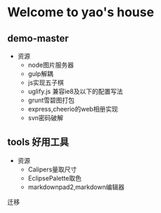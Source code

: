 # Welcome to yao's house

## demo-master

* 资源
    *  node图片服务器
    *  gulp解耦
    *  js实现五子棋
    *  uglify.js 兼容ie8及以下的配置写法
    *  grunt雪碧图打包
    *  express,cheerio的web相册实现
    *  svn密码破解

## tools 好用工具

* 资源
    * Calipers量取尺寸
    * EclipsePalette取色
    * markdownpad2,markdown编辑器 

迁移